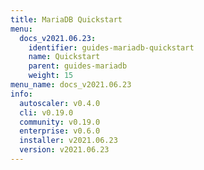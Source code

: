 ```yaml
---
title: MariaDB Quickstart
menu:
  docs_v2021.06.23:
    identifier: guides-mariadb-quickstart
    name: Quickstart
    parent: guides-mariadb
    weight: 15
menu_name: docs_v2021.06.23
info:
  autoscaler: v0.4.0
  cli: v0.19.0
  community: v0.19.0
  enterprise: v0.6.0
  installer: v2021.06.23
  version: v2021.06.23
---
```


